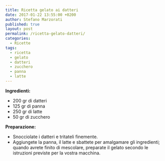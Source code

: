 ```yaml
---
title: Ricetta gelato ai datteri
date: 2017-01-22 13:55:00 +0200
author: Stefano Marzorati
published: true
layout: post
permalink: /ricetta-gelato-datteri/
categories:
  - Ricette
tags:
  - ricetta
  - gelato
  - datteri
  - zucchero
  - panna
  - latte
---
```

**Ingredienti:**   

  - 200 gr di datteri
  - 125 gr di panna
  - 250 gr di latte
  - 50 gr di zucchero
  
**Preparazione:**   
  
* Snocciolate i datteri e tritateli finemente.   
* Aggiungete la panna, il latte e sbattete per amalgamare gli ingredienti; quando avrete finito di mescolare, preparate il gelato secondo le istruzioni previste per la vostra macchina.   